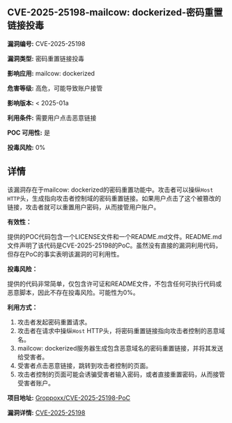 ## CVE-2025-25198-mailcow: dockerized-密码重置链接投毒

**漏洞编号:** CVE-2025-25198

**漏洞类型:** 密码重置链接投毒

**影响应用:** mailcow: dockerized

**危害等级:** 高危，可能导致账户接管

**影响版本:** < 2025-01a

**利用条件:** 需要用户点击恶意链接

**POC 可用性:** 是

**投毒风险:** 0%

## 详情

该漏洞存在于mailcow: dockerized的密码重置功能中。攻击者可以操纵`Host HTTP`头，生成指向攻击者控制域的密码重置链接。如果用户点击了这个被篡改的链接，攻击者就可以重置用户密码，从而接管用户账户。

**有效性：**

提供的POC代码包含一个LICENSE文件和一个README.md文件。README.md文件声明了该代码是CVE-2025-25198的PoC。虽然没有直接的漏洞利用代码，但存在PoC的事实表明该漏洞的可利用性。

**投毒风险：**

提供的代码非常简单，仅包含许可证和README文件，不包含任何可执行代码或恶意脚本，因此不存在投毒风险。可能性为0%。

**利用方式：**

1.  攻击者发起密码重置请求。
2.  攻击者在请求中操纵`Host` HTTP头，将密码重置链接指向攻击者控制的恶意域名。
3.  mailcow: dockerized服务器生成包含恶意域名的密码重置链接，并将其发送给受害者。
4.  受害者点击恶意链接，跳转到攻击者控制的页面。
5.  攻击者控制的页面可能会诱骗受害者输入密码，或者直接重置密码，从而接管受害者账户。

**项目地址:** [Groppoxx/CVE-2025-25198-PoC](https://github.com/Groppoxx/CVE-2025-25198-PoC)

**漏洞详情:** [CVE-2025-25198](https://nvd.nist.gov/vuln/detail/CVE-2025-25198)